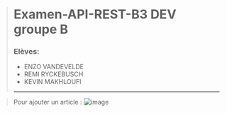 ># Examen-API-REST-B3 DEV groupe B
>
>### Elèves:
>- ENZO VANDEVELDE
>- REMI RYCKEBUSCH 
>- KEVIN MAKHLOUFI 
>---

> Pour ajouter un article :
> ![image](https://user-images.githubusercontent.com/98217327/219788600-256cf3fb-3599-47e9-8a27-b57118772a1a.png)





             
             
             
         
         
         
